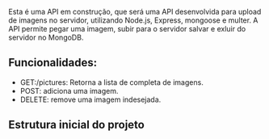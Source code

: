 Esta é uma API em construção, que será uma API desenvolvida para upload de imagens no servidor, utilizando Node.js, Express, mongoose e multer. A API permite pegar uma imagem, subir para o servidor salvar e exluir do servidor no MongoDB.



Funcionalidades:
-
* GET:/pictures: Retorna a lista de completa de imagens.
* POST: adiciona uma imagem.
* DELETE: remove uma imagem indesejada.


Estrutura inicial do projeto
-
